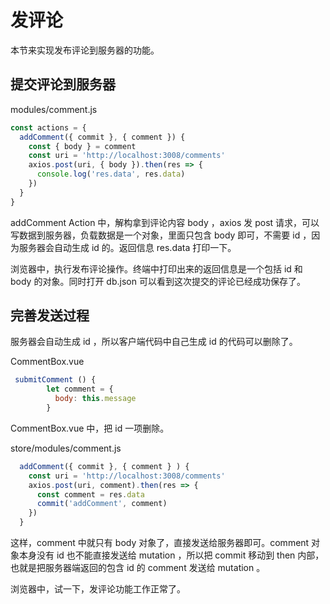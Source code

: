 # 发评论

本节来实现发布评论到服务器的功能。

## 提交评论到服务器

modules/comment.js

```js
const actions = {
  addComment({ commit }, { comment }) {
    const { body } = comment
    const uri = 'http://localhost:3008/comments'
    axios.post(uri, { body }).then(res => {
      console.log('res.data', res.data)
    })
  }
}
```

addComment Action 中，解构拿到评论内容 body ，axios 发 post 请求，可以写数据到服务器，负载数据是一个对象，里面只包含 body 即可，不需要 id ，因为服务器会自动生成 id 的。返回信息 res.data 打印一下。

浏览器中，执行发布评论操作。终端中打印出来的返回信息是一个包括 id 和 body 的对象。同时打开 db.json 可以看到这次提交的评论已经成功保存了。

## 完善发送过程

服务器会自动生成 id ，所以客户端代码中自己生成 id 的代码可以删除了。

CommentBox.vue

```js
 submitComment () {
        let comment = {
          body: this.message
        }
```

CommentBox.vue 中，把 id 一项删除。

store/modules/comment.js

```js
  addComment({ commit }, { comment } ) {
    const uri = 'http://localhost:3008/comments'
    axios.post(uri, comment).then(res => {
      const comment = res.data
      commit('addComment', comment)
    })
  }
```

这样，comment 中就只有 body 对象了，直接发送给服务器即可。comment 对象本身没有 id 也不能直接发送给 mutation ，所以把 commit 移动到 then 内部，也就是把服务器端返回的包含 id 的 comment 发送给 mutation 。

浏览器中，试一下，发评论功能工作正常了。
